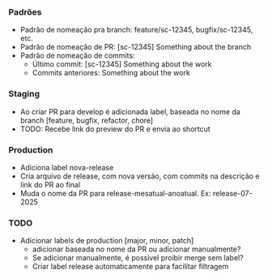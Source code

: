 ### Padrões
- Padrão de nomeação pra branch: feature/sc-12345, bugfix/sc-12345, etc.
- Padrão de nomeação de PR: [sc-12345] Something about the branch
- Padrão de nomeação de commits:
  - Último commit: [sc-12345] Something about the work
  - Commits anteriores: Something about the work

### Staging
- Ao criar PR para develop é adicionada label, baseada no nome da branch [feature, bugfix, refactor, chore]
- TODO: Recebe link do preview do PR e envia ao shortcut

### Production
- Adiciona label nova-release
- Cria arquivo de release, com nova versão, com commits na descrição e link do PR ao final
- Muda o nome da PR para release-mesatual-anoatual. Ex: release-07-2025

### TODO
- Adicionar labels de production [major, minor, patch]
  - adicionar baseada no nome da PR ou adicionar manualmente?
  - Se adicionar manualmente, é possivel proibir merge sem label?
  - Criar label release automaticamente para facilitar filtragem